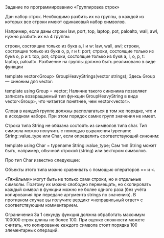 Задание по программированию «Группировка строк»

Дан набор строк. Необходимо разбить их на группы, в каждой из которых все строки имеют одинаковый набор символов.

Например, если даны строки law, port, top, laptop, pot, paloalto, wall, awl, нужно разбить их на 4 группы:

строки, состоящие только из букв a, l и w: law, wall, awl;
строки, состоящие только из букв o, p, r и t: port;
строки, состоящие только из букв o, p и t: top, pot;
строки, состоящие только из букв a, l, o, p, t: laptop, paloalto.
Разбиение на группы должно быть реализовано в виде функции

template <typename String>
vector<Group<String>> GroupHeavyStrings(vector<String> strings);
Здесь Group<String> — синоним для vector<String>:

template <typename String>
using Group = vector<String>;
Наличие такого синонима позволяет записать возвращаемый тип функции GroupHeavyString в виде vector<Group<String>>, что читается понятнее, чем vector<vector<String>>.

Слова в каждой группе должны располагаться в том же порядке, что и в исходном наборе. При этом порядок самих групп значения не имеет.

Строка типа String не обязана состоять из символов типа char. Тип символа можно получить с помощью выражения typename String::value_type или Char<String>, если определить соответствующий синоним:

template <typename String>
using Char = typename String::value_type;
Сам тип String может быть, например, обычной строкой (string) или вектором символов.

Про тип Char<String> известно следующее:

Объекты этого типа можно сравнивать с помощью операторов == и <.

«Тяжёлыми» могут быть не только сами строки, но и отдельные символы. Поэтому их можно свободно перемещать, но скопировать каждый символ в функции можно не более одного раза (без учёта копирования при передаче аргумента strings по значению). В противном случае вы получите вердикт «неправильный ответ» с соответствующим комментарием.

Ограничения
За 1 секунду функция должна обработать максимум 100000 строк длины не более 100. При оценке сложности можете считать, что копирование каждого символа стоит порядка 100 элементарных операций.